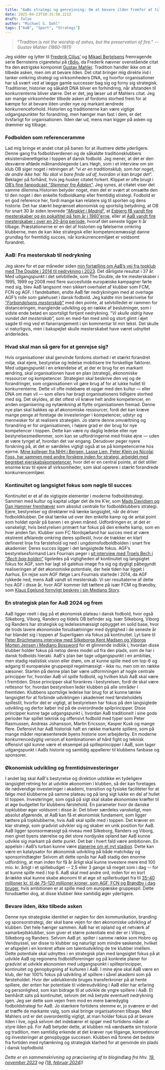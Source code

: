 ```yaml
---
title: "AaBs strategi og genrejsning: Om at bevare ilden fremfor at tilbede asken"
date: 2025-04-23T10:35:58.221Z
draft: false
author: "Michael S. Dahl"
tags: ["AaB", "Sport", "Strategi"]
---
```



> "*Tradition is not the worship of ashes, but the preservation of fire.*"
> -- <cite>*Gustav Mahler (1860–1911)*</cite>

Jeg sidder og lytter til [Frederik Cilius’](tab:https://twitter.com/badehat) og [Mikael Bertelsens](tab:https://twitter.com/BertelsenMikael) fremragende serie Bernsteins cigaretetui på [r8dio](tab:https://r8dio.dk/), da Frederik nævner ovenstående citat fra den østrigske komponist [Gustav Mahler](tab:https://en.wikipedia.org/wiki/Gustav_Mahler). Tradition handler ikke om at tilbede asken, men om at bevare ilden. Det citat bringer mig direkte ind i tanker omkring strategi og virksomheders DNA, og hvorfor organisationer har så svært ved at lægge gamle successer bag sig og forny sig strategisk. Traditioner, historier og såkaldt DNA bliver en forhindring, når afstanden til konkurrenterne bliver større. Det er det, jeg læser ud af Mahlers citat. Jeg ser mange virksomheder tilbede asken af fordoms storhed frem for at kæmpe for at bevare ilden under nye og markant ændrede konkurrenceforhold. Historien og traditionerne kan være vigtige udgangspunkter for forandring, men hænger man fast i dem, er det livsfarligt for organisationen. Ilden dør ud, mens man kigger på asken og drømmer sig tilbage.

### Fodbolden som referenceramme
Lad mig bringe et andet citat på banen for at illustrere dette yderligere. Denne gang fra fodboldverdenen og de såkaldte traditionsklubbers eksistensberettigelse i toppen af dansk fodbold.
Jeg mener, at det er den desværre afdøde målmandslegende Lars Høgh, som i et interview om sin klub OB siger noget i retningen af: “*vi er en traditionsklub, som har noget, de andre ikke har. Nu skal vi bare finde ud af, hvordan vi kan bruge det*”. Beklager på forhånd, hvis jeg husker citatet forkert. Klippet er ofte brugt i [OB’s fine fanpodcast “*Stemmer fra Ådalen*”](tab:https://obstemmer.dk/). Jeg synes, at citatet viser det samme dilemma.Historien betyder noget, men det er svært at omsætte den til den noget i den enkelte fodboldkamp eller fremtidig strategi.
Fodbold er en god reference her, fordi mange kan relatere sig til sporten og dens historie. Det har stærkt begrænset økonomisk og sportslig betydning, at OB for snart 30 år siden leverede [“*Miraklet i Madrid*”](tab:https://da.wikipedia.org/wiki/Miraklet_i_Madrid), at [Esbjerg fB vandt fire mesterskaber og én pokaltitel på fem år i 1960'erne](tab:https://da.wikipedia.org/wiki/Esbjerg_forenede_Boldklubber#1949-1969), eller at [AaB vandt fire mesterskaber i over en 20-årig periode](tab:https://da.wikipedia.org/wiki/AaB_Fodbold#Historiske_resultater), hvoraf det seneste ligger ti år tilbage. Præstationerne er en del af historien og følelserne omkring klubberne, men de kan ikke strategisk eller kompetencemæssigt danne grundlag for fremtidig succes, når konkurrencemiljøet er voldsomt forandret.

### AaB: Fra mesterskab til nedrykning
Jeg skrev for et par måneder siden [min fortælling om AaB’s vej fra topklub med The Double i 2014 til nedrykning i 2023](tab:https://msdahl.bearblog.dev/forbandelsens-mesterskab/). Det dårligste resultat i 37 år. Med udgangspunkt i det selvbillede, som The Double, de tre mesterskaber i 1995, 1999 og 2008 med flere succesfulde europæiske kampagner førte med sig, blev AaB langsomt men sikkert overhalet af klubber som FCM, FCN og AGF. I fandebatten, endte AaB før nedrykningen med at overtage AGF’s rolle som galehuset i dansk fodbold.
Jeg kaldte min beskrivelse for [“*Forbandelsens mesterskab*”](tab:https://msdahl.bearblog.dev/forbandelsens-mesterskab/) med den pointe, at selvbilledet er rammen for distanceringen, manglende udvikling og en række af beslutninger, som i sidste ende betød en sportsligt fortjent nedrykning. “*Vi skulle aldrig have vundet det mesterskab*”, som en med-fan med smil og stort glimt i øjet sagde til mig ved et fanarrangement i sin kommentar til min tekst. Det skulle vi naturligvis, men i bakspejlet skulle mesterskabet have været udnyttet anderledes.

### Hvad skal man så gøre for at genrejse sig?
Hvis organisationer skal genvinde fordoms storhed i et stærkt forandret miljø, skal ejere, bestyrelse og ledelse mobilisere tre forskellige faktorer. Med udgangspunkt i en erkendelse af, at der er brug for en markant ændring, skal organisationen have en plan (strategi), økonomiske ressourcer og kompetencer.
Strategien skal beskrive den vej og de forandringer, som organisationen vil gøre brug af for at lukke hullet til konkurrenterne. Dette vil ofte indebære et opgør med den kultur — eller DNA om man vil — som ellers har bragt organisationens tidligere storhed med sig. Det skyldes, at det oftest vil kræve helt andre kompetencer, en anden organisering og nytænkning at flytte organisationen fremad.
Denne nye plan skal bakkes op af økonomiske ressourcer, fordi det kan kræve mange penge at foretage de investeringer i kompetencer, udstyr og mennesker for at realisere strategien.
Jo større denne omvæltning og forandring er for organisationen, i højere grad er der brug for nye kompetencer i toppen. Dette kan være ny daglig ledelse eller nye bestyrelsesmedlemmer, som kan se udfordringerne med friske øjne — uden at være tynget af, hvordan det var engang. Derudover peger nyere forskning på, at det er særdeles vigtigt også at se på kompetencerne hos ejerne. [Mine kolleger fra NHH i Bergen, Lasse Lien, Peter Klein og Nicolai Foss, har sammen med andre forskere inden for strategi, arbejdet med begrebet ejerskabskompetencer](tab:https://research-api.cbs.dk/ws/portalfiles/portal/95902314/nicolai_j_foss_et_al_ownership_competence_publishersversion.pdf), hvor det er en central pointe, at det stiller enorme krav til ejere af virksomheder, som skal operere i stærkt forandrede konkurrencemiljøer.

### Kontinuitet og langsigtet fokus som nøgle til succes
Kontinuitet er et af de vigtigste elementer i moderne fodboldstrategi. Sammen med kultur og kapital udgør det de tre K’er, som [Mads Davidsen og Dan Hammer fremhæver](tab:https://www.dafoloforlag.dk/dk/ledelse-og-udvikling/hvor-svart-kan-det-vare--7780) som absolut centrale for fodboldklubbers strategi. Ejere, bestyrelser og direktører må tænke langsigtet, når de driver fodboldklubber. De skal tænke ud over den enkelte kamp og de antal point som holdet opnår på banen i en given måned. Udfordringen er, at det er vanskeligt, hvis bestyrelsen primært har fokus på den enkelte kamp, som en hver anden fan.
Klubber som FC Nordsjælland har succes med at være ekstremt afklarede omkring deres spillestil, hvor de trækker en klart defineret linje fra førstehold og ned i ungdomsfodboldbolden i snart fire akademier. Deres succes ligger i det langsigtede fokus. AGF’s bestyrelsesformand Lars Fournais peger i [sit interview med Troels Bech i “*Bech bag bolden*”](tab:https://en.troelsbech.com/podcast/episode/7ae40b04/fodboldledelse-i-agf-med-formand-lars-fournais) ligeledes på vigtigheden af kontinuitet og langsigtet fokus for AGF, som har lagt sit galehus image fra sig og dygtigt påbegyndt realiseringen af det økonomiske potentiale, der hele tiden har ligget i Aarhus. En rejse som AGF ifølge Lars Fournais startede i 2014, da AGF rykkede ned, mens AaB vandt sit mesterskab. Vi ser resultaterne af dette hos AGF i disse år, hvor AGF kommer lidt tættere på især FCM og Brøndby, som [Klaus Egelund fornyligt beskrev i sin Mediano Story](tab:https://www.mediano.nu/oversigt/2023/11/9/mediano-story-slaget-om-jylland).

### En strategisk plan for AaB 2024 og frem
AaB ligger reelt i dag på et økonomisk plateau i dansk fodbold, hvor også Silkeborg, Viborg, Randers og tildels OB befinder sig. Især Silkeborg, Viborg og Randers har strategisk og ledelsesmæssigt opbygget en solid base, hvor de trods lavere økonomiske forudsætninger med dygtighed i de seneste år har blandet sig i toppen af Superligaen via fokus på kontinuitet. Lyt bare til [Peter Brüchmanns interview med Silkeborgs Kent Madsen og Viborgs Morten Jensen i Mediano Bossword](tab:https://www.mediano.nu/oversigt/2023/11/15/mediano-bosword-en-masterclass-i-oprykning-og-fodboldledelse) for et glimrende indblik i, hvordan disse klubber holder fokus på netop deres model ud fra den plads, som de har i dansk fodbolds hieraki.
AaB's plan bør tage udgangspunkt i en ambitiøs, men stadig realistisk vision eller drøm, om at kunne spille med om top-6 og adgang til europæiske gruppespil regelmæssigt - ikke nu, men om en række sæsoner. Starten på denne plan bør være udformningen af nogle centrale principper for, hvordan AaB vil spille fodbold, og hvilken klub AaB skal være i fremtiden. Disse principper skal forankres i bestyrelsen, fordi de skal være rettesnor for, hvordan bestyrelsen leder klubben på alle områder i fremtiden.
Klubbens sportslige ledelse har brug for at kunne tænke langsigtet for at forbinde udviklingen i akademiet med førsteholdets spillestil, hvorfor det er vigtigt, at bestyrelsen har fokus på den langsigtede udvikling og derfor køber ind på de overordnede spilprincipper.
Disse principper kunne tage udgangspunkt i, hvordan AaB traditionelt i sine gode perioder har spillet teknisk og offensivt fodbold med typer som Peter Rasmussen, Andreas Johansson, Martin Ericsson, Kasper Kusk og mange flere. Defensivt har AaB historisk haft en række markante spillere, som på mange måder repræsenterede byens historie som arbejderby. En moderne konkurrencedygtig version af kombinationen af hård fight og teknisk offensivt spil kunne være et eksempel på spilleprincipper i AaB, som tager udgangspunkt i AaBs historie og samtidig appellerer til klubbens fanbase og sponsorer.

### Økonomisk udvikling og fremtidsinvesteringer
I andet lag skal AaB's bestyrelse og direktion udstikke en tydeligere langsigtet retning for at udvikle økonomien i klubben, så der kan foretages de nødvendige investeringer i akademi, transition og fysiske faciliteter for at følge med klubberne på samme plateau og på lang sigt lukke en del af hullet til toppen. Investeringer, som også på sigt skal skabe økonomiske kræfter til at øge budgettet for klubbens førstehold. En parameter hvor de danske topklubber øger voldsomt i disse år.
Det bliver særdeles vanskeligt, men absolut afgørende, at AaB kan få et økonomisk fundament, som ligger tættere på topklubberne, hvis AaB skal spille med i toppen. Det kræver en klar strategi, som gradvist udvikler sig og skaber en unik position for AaB.
AaB ligger sponsormæssigt på niveau med Silkeborg, Randers og Viborg, men givet byens størrelse og det store nordjyske opland bør AaB kunne udvikle sig markant på dette punkt. Det bør i hvert fald være ambitionen.
En appelsin i AaB’s turban kunne være [planerne om et nyt stadion](tab:https://nordjyske.dk/nyheder/aalborg/investorgruppe-arbejder-paa-ny-fodbold-og-haandboldarena-i-aalborg/4682376). Dette kan være en katalysator for økonomisk udvikling på både matchday og sponsorindtægter
Selvom alt dette opnås har AaB stadig den enorme udfordring, at man inden for få år årligt skal kunne investere mere end 100 mio. kr. årligt i et spillebudget -- 2,5 eller 3 gange så meget som i dag -- for at kunne spille med i top 6. AaB skal med andre ord, inden for en kort årrække skal kunne skabe økonomi til at øge sit spillerbudget fra til [35–40 millioner kr. til de 75–120 millioner kroner, som AGF, FCN og Brøndby i dag bruger](tab:https://www.tipsbladet.dk/nyhed/superliga/find-transfer-magien-uden-den-solgte-sportschef), hvis ambitionen er at spille med om europæiske gruppespil. Dette forudsætter dog, at disse klubber ikke samtidig øger yderligere.

### Bevare ilden, ikke tilbede asken
Denne nye strategiske identitet er nøglen for den kommunikation, branding og sponsorstrategi, der skal bane vejen for den økonomiske udvikling af klubben. Det hele hænger sammen. AaB har et opland og et netværk af samarbejdsklubber, som giver et større potentiale end der er i Viborg, Silkeborg og Randers. Selvom AaB pt. spiller i samme række som Hobro og Vendsyssel, ser disse to klubber sig naturligt som mindre søskende, hvilket er afspejlet i en konkret aftale om talentudvikling de tre klubber imellem. Dette potentiale skal udnyttes i en strategisk plan med langsigtet fokus på at udvikle AaB og regionens fodboldforeninger og på konkrete planer for gradvist at udvikle økonomien med udgangspunkt i spilleprincipper, kontinuitet og genopbygning af kulturen i AaB.
I mine øjne skal AaB være en klub, der har 100% fokus på udvikling af spillere i såvel akademi som på førsteholdet. Hvor der udelukkende bruges transferkroner på at hente spillere, der enten har potentiale til videreudvikling i AaB eller har erfaring og personlighed, som kan bidrage til at udvikle de yngre spillere i AaB. Et benhårdt sats på kontinuitet, selvom det må betyde eventuelt nedrykning igen. Jeg ser dette som vejen frem mod en mere bæredygtig fodboldstrategi for AaB.
Jo stærkere fortidens stemme er, jo sværere er det at træffe de markante valg, som skal bringe organisationen tilbage. Med Mahlers ord er det overordentlig vigtigt, at man holder fokus på at bevare ilden i live, også selvom det indebærer et opgør med fortidens måde at styre ilden på. For AaB betyder dette, at klubben må værdsætte sin historie og tradition, men samtidig erkende at det kræver nye tilgange, kompetencer og investeringer at genopbygge succesen. Klubben må forene det bedste fra fortiden med nytænkning og strategisk klarhed for at genvinde sin plads i dansk topfodbold.

*Dette er en sammenskrivning og præcisering af to blogindlæg fra hhv. [19. november 2023](https://msdahl.bearblog.dev/aab-strategi-2030/) og ([18. februar 2024](https://msdahl.bearblog.dev/strategi-traditioner-dna/)))*